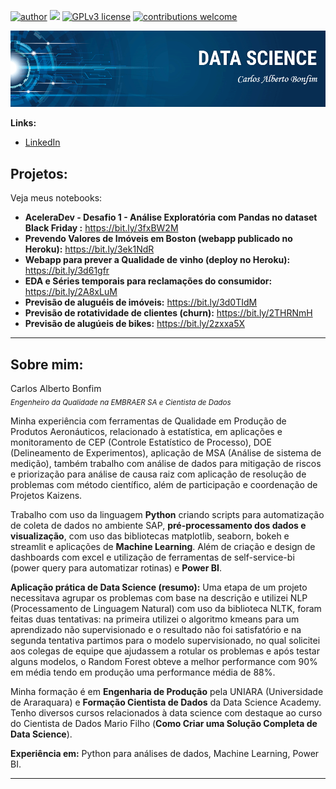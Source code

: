 [![author](https://img.shields.io/badge/author-carlosbonfim-red.svg)](https://www.linkedin.com/in/carlos-alberto-bonfim-15899b22/) [![](https://img.shields.io/badge/python-3.7+-blue.svg)](https://www.python.org/downloads/release/python-365/) [![GPLv3 license](https://img.shields.io/badge/License-GPLv3-blue.svg)](http://perso.crans.org/besson/LICENSE.html) [![contributions welcome](https://img.shields.io/badge/contributions-welcome-brightgreen.svg?style=flat)](https://github.com/Carlos-Bonfim/portfolio_projetos_DS/issues)

<p align="center">
  <img src="banner.png" >
</p>


**Links:**
* [LinkedIn](https://www.linkedin.com/in/carlos-alberto-bonfim-15899b22/)


## Projetos:
Veja meus notebooks:

* **AceleraDev - Desafio 1 - Análise Exploratória com Pandas no dataset Black Friday :** https://bit.ly/3fxBW2M
* **Prevendo Valores de Imóveis em Boston (webapp publicado no Heroku):** https://bit.ly/3ek1NdR
* **Webapp para prever a Qualidade de vinho (deploy no Heroku):** https://bit.ly/3d61gfr
* **EDA e Séries temporais para reclamações do consumidor:** https://bit.ly/2A8xLuM
* **Previsão de aluguéis de imóveis:** https://bit.ly/3d0TIdM
* **Previsão de rotatividade de clientes (churn):** https://bit.ly/2THRNmH
* **Previsão de alugúeis de bikes:** https://bit.ly/2zxxa5X

_______________________________________________________________________________________________________________________________________
## Sobre mim:
Carlos Alberto Bonfim <br>
<sub>*Engenheiro da Qualidade na EMBRAER SA e Cientista de Dados*</sub>

Minha experiência com ferramentas de Qualidade em Produção de Produtos Aeronáuticos, relacionado à estatística, em aplicações e monitoramento de CEP (Controle Estatístico de Processo), DOE (Delineamento de Experimentos), aplicação de MSA (Análise de sistema de medição), também trabalho com análise de dados para mitigação de riscos e priorização para análise de causa raiz com aplicação de resolução de problemas com método científico, além de participação e coordenação de Projetos Kaizens.

Trabalho com uso da linguagem **Python** criando scripts para automatização de coleta de dados no ambiente SAP, **pré-processamento dos dados e visualização**, com uso das bibliotecas matplotlib, seaborn, bokeh e streamlit e aplicações de **Machine Learning**. Além de criação e design de dashboards com excel e utilização de ferramentas de self-service-bi (power query para automatizar rotinas) e **Power BI**.

**Aplicação prática de Data Science (resumo):**
Uma etapa de um projeto necessitava agrupar os problemas com base na descrição e utilizei NLP (Processamento de Linguagem Natural) com uso da biblioteca NLTK, foram feitas duas tentativas: na primeira utilizei o algoritmo kmeans para um aprendizado não supervisionado e o resultado não foi satisfatório e na segunda tentativa partimos para o modelo supervisionado, no qual solicitei aos colegas de equipe que ajudassem a rotular os problemas e após testar alguns modelos, o Random Forest obteve a melhor performance com 90% em média tendo em produção uma performance média de 88%.

Minha formação é em **Engenharia de Produção** pela UNIARA (Universidade de Araraquara) e **Formação Cientista de Dados** da Data Science Academy. Tenho diversos cursos relacionados à data science com destaque ao curso do Cientista de Dados Mario Filho (**Como Criar uma Solução Completa de Data Science**).

**Experiência em:** Python para análises de dados, Machine Learning, Power BI.


---
